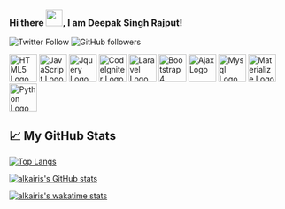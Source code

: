 ### Hi there <img src="https://raw.githubusercontent.com/MartinHeinz/MartinHeinz/master/wave.gif" width="30px">, I am Deepak Singh Rajput!
![Twitter Follow](https://img.shields.io/twitter/follow/alkairis_?style=social)    ![GitHub followers](https://img.shields.io/github/followers/alkairis?style=social)


<img src="https://cdn.worldvectorlogo.com/logos/html5.svg" alt="HTML5 Logo" width="50" height="50"/> <img src="https://cdn.worldvectorlogo.com/logos/logo-javascript.svg" alt="JavaScript Logo" width="50" height="50"/> <img src="https://cdn.worldvectorlogo.com/logos/jquery-1.svg" alt="Jquery Logo" width="50" height="50"/> <img src="https://cdn.worldvectorlogo.com/logos/codeigniter.svg" alt="CodeIgniter Logo" width="50" height="50"/> <img src="https://cdn.worldvectorlogo.com/logos/laravel-2.svg" alt="Laravel Logo" width="50" height="50"/> <img src="https://cdn.worldvectorlogo.com/logos/bootstrap-4.svg" alt="Bootstrap 4 Logo" width="50" height="50"/> <img src="https://cdn.worldvectorlogo.com/logos/ajax-1.svg" alt="Ajax Logo" width="50" height="50"/> <img src="https://cdn.worldvectorlogo.com/logos/mysql-5.svg" alt="Mysql Logo" width="50" height="50"/> <img src="https://cdn.worldvectorlogo.com/logos/materialize-3.svg" alt="Materialize Logo" width="50" height="50"/> <img src="https://cdn.worldvectorlogo.com/logos/python-5.svg" alt="Python Logo" width="50" height="50"/>


## &#x1f4c8; My GitHub Stats

[![Top Langs](https://github-readme-stats.vercel.app/api/top-langs/?username=alkairis&hide=tsql,css&theme=radical)](https://github.com/anuraghazra/github-readme-stats)

[![alkairis's GitHub stats](https://github-readme-stats.vercel.app/api?username=alkairis&langs_count=6&theme=radical)](https://github.com/anuraghazra/github-readme-stats)

[![alkairis's wakatime stats](https://github-readme-stats.vercel.app/api/wakatime?username=alkairis)](https://github.com/anuraghazra/github-readme-stats)
<!--
**alkairis/alkairis** is a ✨ _special_ ✨ repository because its `README.md` (this file) appears on your GitHub profile.

Here are some ideas to get you started:

- 🔭 I’m currently working on ...
- 🌱 I’m currently learning ...
- 👯 I’m looking to collaborate on ...
- 🤔 I’m looking for help with ...
- 💬 Ask me about ...
- 📫 How to reach me: ...
- 😄 Pronouns: ...
- ⚡ Fun fact: ...
-->
